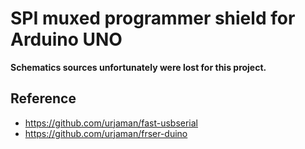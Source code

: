# SPI muxed programmer shield for Arduino UNO



**Schematics sources unfortunately were lost for this project.**

## Reference

* https://github.com/urjaman/fast-usbserial
* https://github.com/urjaman/frser-duino
